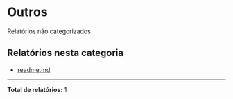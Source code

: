 # Outros

Relatórios não categorizados

## Relatórios nesta categoria

- [readme.md](./readme.md)

---

**Total de relatórios:** 1
